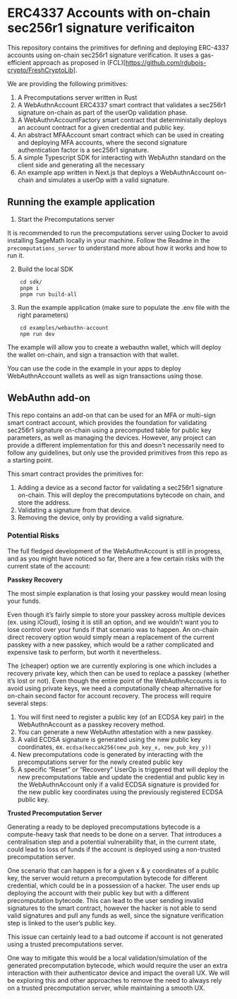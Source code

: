 # ERC4337 Accounts with on-chain sec256r1 signature verificaiton

This repository contains the primitives for defining and deploying ERC-4337 accounts using on-chain sec256r1 signature verification. It uses a gas-efficient approach as proposed in (FCL)[https://github.com/rdubois-crypto/FreshCryptoLib].

We are providing the following primitives:
1. A Precomputations server written in Rust
2. A WebAuthnAccount ERC4337 smart contract that validates a sec256r1 signature on-chain as part of the userOp validation phase.
3. A WebAuthnAccountFactory smart contract that deterministally deploys an account contract for a given credential and public key.
4. An abstract MFAAccount smart contract which can be used in creating and deploying MFA accounts, where the second signature authentication factor is a sec256r1 signature.
5. A simple Typescript SDK for interacting with WebAuthn standard on the client side and generating all the necessary
6. An example app written in Next.js that deploys a WebAuthnAccount on-chain and simulates a userOp with a valid signature.

## Running the example application

1. Start the Precomputations server

It is recommended to run the precomputations server using Docker to avoid installing SageMath locally in your machine. Follow
the Readme in the `precomputations_server` to understand more about how it works and how to run it.

2. Build the local SDK

```
    cd sdk/
    pnpm i
    pnpm run build-all
```

3. Run the example application (make sure to populate the .env file with the right parameters)

```
    cd examples/webauthn-account
    npm run dev
```

The example will allow you to create a webauthn wallet, which will deploy the wallet on-chain, and sign a transaction with that wallet. 

You can use the code in the example in your apps to deploy WebAuthnAccount wallets as well as sign transactions using those.

## WebAuthn add-on

This repo contains an add-on that can be used for an MFA or multi-sign smart contract account, which provides the foundation for validating sec256r1 signature on-chain using a precomputed table for public key parameters, as well as managing the devices. However, any project can provide a different implementation for this and doesn't necessarily need to follow any guidelines, but only use the provided primitives from this repo as a starting point.

This smart contract provides the primitives for:
1. Adding a device as a second factor for validating a sec256r1 signature on-chain. This will deploy the precomputations bytecode on chain, and store the address.
2. Validating a signature from that device.
3. Removing the device, only by providing a valid signature.


### Potential **Risks**

The full fledged development of the WebAuthnAccount is still in progress, and as you might have noticed so far, there are a few certain risks with the current state of the account:

**Passkey Recovery**

The most simple explanation is that losing your passkey would mean losing your funds. 

Even though it’s fairly simple to store your passkey across multiple devices (ex. using iCloud), losing it is still an option, and we wouldn’t want you to lose control over your funds if that scenario was to happen. An on-chain direct recovery option would simply mean a replacement of the current passkey with a new passkey, which would be a rather complicated and expensive task to perform, but worth it nevertheless. 

The (cheaper) option we are currently exploring is one which includes a recovery private key, which then can be used to replace a passkey (whether it’s lost or not). Even though the entire point of the WebAuthnAccounts is to avoid using private keys, we need a computationally cheap alternative for on-chain second factor for account recovery. The process will require several steps:

1. You will first need to register a public key (of an ECDSA key pair) in the WebAuthnAccount as a passkey recovery method.
2. You can generate a new WebAuthn attestation with a new passkey.
3. A valid ECDSA signature is generated using the new public key coordinates, ex. `ecdsa(keccak256(new_pub_key_x, new_pub_key_y))`
4. New precomputations code is generated by interacting with the precomputations server for the newly created public key
5. A specific “Reset” or “Recovery” UserOp is triggered that will deploy the new precomputations table and update the credential and public key in the WebAuthnAccount only if a valid ECDSA signature is provided for the new public key coordinates using the previously registered ECDSA public key.

**Trusted Precomputation Server**

Generating a ready to be deployed precomputations bytecode is a compute-heavy task that needs to be done on a server. That introduces a centralisation step and a potential vulnerability that, in the current state, could lead to loss of funds if the account is deployed using a non-trusted precomputation server. 

One scenario that can happen is for a given x & y coordinates of a public key, the server would return a precomputation bytecode for different credential, which could be in a possession of a hacker. The user ends up deploying the account with their public key but with a different precomputation bytecode. This can lead to the user sending invalid signatures to the smart contract, however the hacker is not able to send valid signatures and pull any funds as well, since the signature verification step is linked to the user’s public key.

This issue can certainly lead to a bad outcome if account is not generated using a trusted precomputations server. 

One way to mitigate this would be a local validation/simulation of the generated precomputation bytecode, which would require the user an extra interaction with their authenticator device and impact the overall UX. We will be exploring this and other approaches to remove the need to always rely on a trusted precomputation server, while maintaining a smooth UX.